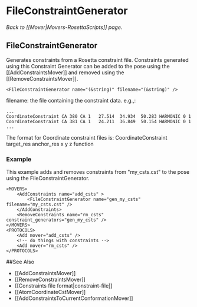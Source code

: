 # FileConstraintGenerator
*Back to [[Mover|Movers-RosettaScripts]] page.*
## FileConstraintGenerator

Generates constraints from a Rosetta constraint file. Constraints generated using this Constraint Generator can be added to the pose using the [[AddConstraintsMover]] and removed using the [[RemoveConstraintsMover]].

```
<FileConstraintGenerator name="(&string)" filename="(&string)" />
```

filename: the file containing the constraint data. e.g.,:

    ...
    CoordinateConstraint CA 380 CA 1   27.514  34.934  50.283 HARMONIC 0 1
    CoordinateConstraint CA 381 CA 1   24.211  36.849  50.154 HARMONIC 0 1
    ...

The format for Coordinate constraint files is:
CoordinateConstraint target_res anchor_res x y z function

### Example

This example adds and removes constraints from "my_csts.cst" to the pose using the FileConstraintGenerator.

```
<MOVERS>
    <AddConstraints name="add_csts" >
        <FileConstraintGenerator name="gen_my_csts" filename="my_csts.cst" />
    </AddConstraints>
    <RemoveConstraints name="rm_csts" constraint_generators="gen_my_csts" />
</MOVERS>
<PROTOCOLS>
    <Add mover="add_csts" />
    <!-- do things with constraints -->
    <Add mover="rm_csts" />
</PROTOCOLS>
```


##See Also

* [[AddConstraintsMover]]
* [[RemoveConstraintsMover]]
* [[Constraints file format|constraint-file]]
* [[AtomCoordinateCstMover]]
* [[AddConstraintsToCurrentConformationMover]]

